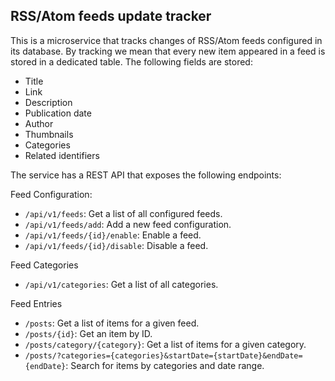 ## RSS/Atom feeds update tracker

This is a microservice that tracks changes of RSS/Atom feeds configured in its database. By tracking we mean that every new item appeared in a feed is stored in a dedicated table. The following fields are stored:

* Title
* Link
* Description
* Publication date
* Author
* Thumbnails
* Categories
* Related identifiers

The service has a REST API that exposes the following endpoints:

Feed Configuration:
* `/api/v1/feeds`: Get a list of all configured feeds.
* `/api/v1/feeds/add`: Add a new feed configuration.
* `/api/v1/feeds/{id}/enable`: Enable a feed.
* `/api/v1/feeds/{id}/disable`: Disable a feed.

Feed Categories
* `/api/v1/categories`: Get a list of all categories.

Feed Entries
* `/posts`: Get a list of items for a given feed.
* `/posts/{id}`: Get an item by ID.
* `/posts/category/{category}`: Get a list of items for a given category.
* `/posts/?categories={categories}&startDate={startDate}&endDate={endDate}`: Search for items by categories and date range.
